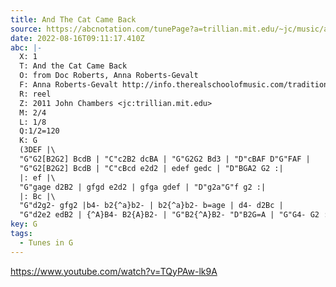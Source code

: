 ```yaml
---
title: And The Cat Came Back
source: https://abcnotation.com/tunePage?a=trillian.mit.edu/~jc/music/abc/OldTime/learn/AndTheCatCameBack_G/0000
date: 2022-08-16T09:11:17.410Z
abc: |-
  X: 1
  T: And the Cat Came Back
  O: from Doc Roberts, Anna Roberts-Gevalt
  F: Anna Roberts-Gevalt http://info.therealschoolofmusic.com/traditional-music-project/cat-came-back/
  R: reel
  Z: 2011 John Chambers <jc:trillian.mit.edu>
  M: 2/4
  L: 1/8
  Q:1/2=120
  K: G
  (3DEF |\
  "G"G2[B2G2] BcdB | "C"c2B2 dcBA | "G"G2G2 Bd3 | "D"cBAF D"G"FAF |
  "G"G2[B2G2] BcdB | "C"cBcd e2d2 | edef gedc | "D"BGA2 G2 :|
  |: ef |\
  "G"gage d2B2 | gfgd e2d2 | gfga gdef | "D"g2a"G"f g2 :|
  |: Bc |\
  "G"d2g2- gfg2 |b4- b2{^a}b2- | b2{^a}b2- b=age | d4- d2Bc |
  "G"d2e2 edB2 | {^A}B4- B2{A}B2- | "G"B2{^A}B2- "D"B2G=A | "G"G4- G2 :|
key: G
tags:
  - Tunes in G
---
```

https://www.youtube.com/watch?v=TQyPAw-lk9A